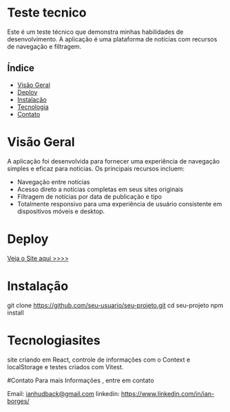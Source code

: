 # Teste tecnico 

Este é um teste técnico que demonstra minhas habilidades de desenvolvimento. A aplicação é uma plataforma de notícias com recursos de navegação e filtragem.

## Índice
- [Visão Geral](#visão-geral)
- [Deploy](#Deploy)
- [Instalação](#instalação)
- [Tecnologia](#Tecnologias)
- [Contato](#contato)

# Visão Geral

A aplicação foi desenvolvida para fornecer uma experiência de navegação simples e eficaz para notícias. Os principais recursos incluem:

- Navegação entre notícias
- Acesso direto a notícias completas em seus sites originais
- Filtragem de notícias por data de publicação e tipo
- Totalmente responsivo para uma experiência de usuário consistente em dispositivos móveis e desktop.


# Deploy
[Veja o Site aqui >>>>](https://teste-tecnico-ibge-simulator.vercel.app/)

# Instalação

git clone https://github.com/seu-usuario/seu-projeto.git
cd seu-projeto
npm install


# Tecnologiasites
site criando em React, controle de informações com o Context e localStorage e testes criados com Vitest.

#Contato
Para mais Informações , entre em contato

Email: ianhudback@gmail.com
linkedin: https://www.linkedin.com/in/ian-borges/
